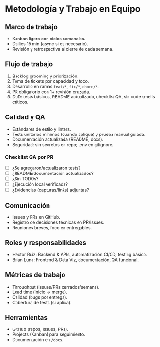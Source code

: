 # Metodología y Trabajo en Equipo

## Marco de trabajo
- Kanban ligero con ciclos semanales.  
- Dailies 15 min (async si es necesario).  
- Revisión y retrospectiva al cierre de cada semana.

## Flujo de trabajo
1. Backlog grooming y priorización.  
2. Toma de tickets por capacidad y foco.  
3. Desarrollo en ramas `feat/*`, `fix/*`, `chore/*`.  
4. PR obligatorio con 1+ revisión cruzada.  
5. DoD: tests básicos, README actualizado, checklist QA, sin code smells críticos.

## Calidad y QA
- Estándares de estilo y linters.  
- Tests unitarios mínimos (cuando aplique) y prueba manual guiada.  
- Documentación actualizada (README, docs).  
- Seguridad: sin secretos en repo; .env en gitignore.

### Checklist QA por PR
- [ ] ¿Se agregaron/actualizaron tests?  
- [ ] ¿README/documentación actualizados?  
- [ ] ¿Sin TODOs?  
- [ ] ¿Ejecución local verificada?  
- [ ] ¿Evidencias (capturas/links) adjuntas?

## Comunicación
- Issues y PRs en GitHub.  
- Registro de decisiones técnicas en PR/Issues.  
- Reuniones breves, foco en entregables.

## Roles y responsabilidades
- Hector Ruiz: Backend & APIs, automatización CI/CD, testing básico.  
- Brian Luna: Frontend & Data Viz, documentación, QA funcional.

## Métricas de trabajo
- Throughput (issues/PRs cerrados/semana).  
- Lead time (inicio → merge).  
- Calidad (bugs por entrega).  
- Cobertura de tests (si aplica).

## Herramientas
- GitHub (repos, issues, PRs).  
- Projects (Kanban) para seguimiento.  
- Documentación en `/docs`.
